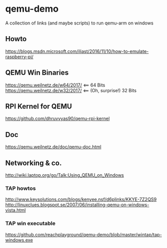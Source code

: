 # qemu-demo
A collection of links (and maybe scripts) to run qemu-arm on windows

## Howto
https://blogs.msdn.microsoft.com/iliast/2016/11/10/how-to-emulate-raspberry-pi/

## QEMU Win Binaries
https://qemu.weilnetz.de/w64/2017/ <== 64 Bits<br>
https://qemu.weilnetz.de/w32/2017/ <== (Oh, surprise!) 32 Bits

## RPI Kernel for QEMU
https://github.com/dhruvvyas90/qemu-rpi-kernel

## Doc
https://qemu.weilnetz.de/doc/qemu-doc.html

## Networking & co.
http://wiki.laptop.org/go/Talk:Using_QEMU_on_Windows
### TAP howtos
http://www.keysolutions.com/blogs/kenyee.nsf/d6plinks/KKYE-7Z2QS9<br>
http://linuxclues.blogspot.se/2007/06/installing-qemu-on-windows-vista.html
### TAP win executable
https://github.com/reachplayground/qemu-demo/blob/master/wintap/tap-windows.exe



